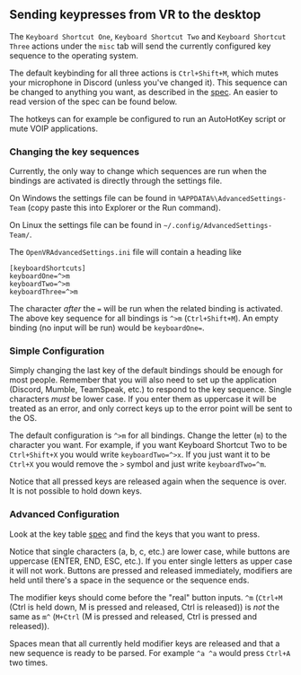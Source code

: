 ## Sending keypresses from VR to the desktop

The `Keyboard Shortcut One`, `Keyboard Shortcut Two` and `Keyboard Shortcut Three` actions under the `misc` tab will send the currently configured key sequence to the operating system.

The default keybinding for all three actions is `Ctrl+Shift+M`, which mutes your microphone in Discord (unless you've changed it).
This sequence can be changed to anything you want, as described in the [spec](specs/Keyboard_Manager-Parser_Spec.md).
An easier to read version of the spec can be found below.

The hotkeys can for example be configured to run an AutoHotKey script or mute VOIP applications.

### Changing the key sequences

Currently, the only way to change which sequences are run when the bindings are activated is directly through the settings file.

On Windows the settings file can be found in `%APPDATA%\AdvancedSettings-Team` (copy paste this into Explorer or the Run command).

On Linux the settings file can be found in `~/.config/AdvancedSettings-Team/`.

The `OpenVRAdvancedSettings.ini` file will contain a heading like
```
[keyboardShortcuts]
keyboardOne=^>m
keyboardTwo=^>m
keyboardThree=^>m
```
The character _after_ the `=` will be run when the related binding is activated.
The above key sequence for all bindings is `^>m` (`Ctrl+Shift+M`).
An empty binding (no input will be run) would be `keyboardOne=`.

### Simple Configuration

Simply changing the last key of the default bindings should be enough for most people.
Remember that you will also need to set up the application (Discord, Mumble, TeamSpeak, etc.) to respond to the key sequence.
Single characters _must_ be lower case.
If you enter them as uppercase it will be treated as an error, and only correct keys up to the error point will be sent to the OS.

The default configuration is `^>m` for all bindings. Change the letter (`m`) to the character you want.
For example, if you want Keyboard Shortcut Two to be `Ctrl+Shift+X` you would write `keyboardTwo=^>x`.
If you just want it to be `Ctrl+X` you would remove the `>` symbol and just write `keyboardTwo=^m`.

Notice that all pressed keys are released again when the sequence is over. 
It is not possible to hold down keys.

### Advanced Configuration

Look at the key table [spec](specs/Keyboard_Manager-Parser_Spec.md) and find the keys that you want to press.

Notice that single characters (a, b, c, etc.) are lower case, while buttons are uppercase (ENTER, END, ESC, etc.). 
If you enter single letters as upper case it will not work.
Buttons are pressed and released immediately, modifiers are held until there's a space in the sequence or the sequence ends.

The modifier keys should come before the "real" button inputs.
`^m` (`Ctrl+M` (Ctrl is held down, M is pressed and released, Ctrl is released)) is _not_ the same as `m^` (`M+Ctrl` (M is pressed and released, Ctrl is pressed and released)).

Spaces mean that all currently held modifier keys are released and that a new sequence is ready to be parsed. For example `^a ^a` would press `Ctrl+A` two times.
